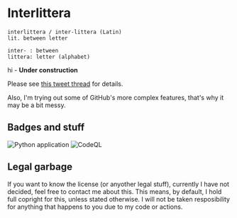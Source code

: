 # Interlittera

```
interlittera / inter-littera (Latin)
lit. between letter

inter- : between
littera: letter (alphabet)
```

hi - **Under construction**

Please see [this tweet thread](https://twitter.com/_GoodClover_/status/1314891635927416833) for details.

Also, I'm trying out some of GitHub's more complex features, that's why it may be a bit messy.

## Badges and stuff

![Python application](https://github.com/GoodClover/interlittera/workflows/Python%20application/badge.svg)
![CodeQL](https://github.com/GoodClover/interlittera/workflows/CodeQL/badge.svg)

## Legal garbage

If you want to know the license (or anyother legal stuff), currently I have not decided, feel free to contact me about this.
This means, by default, I hold full copright for this, unless stated otherwise.
I will not be taken resposibility for anything that happens to you due to my code or actions.
